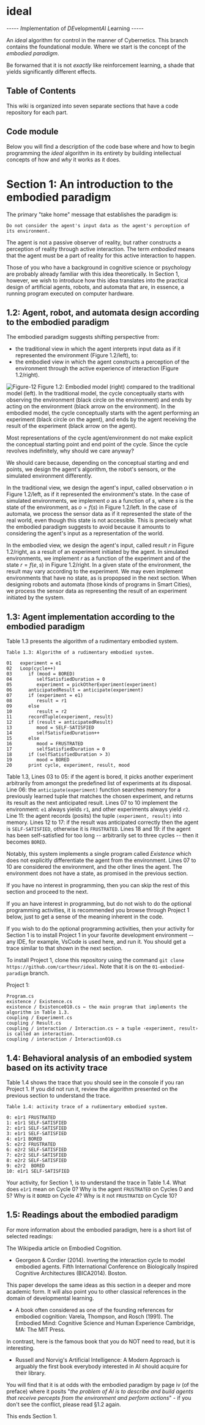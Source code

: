 # ideal

-----   *I*mplementation of *DE*velopment*A*l *L*earning    -----


An _ideal_ algorithm for control in the manner of Cybernetics. This branch contains the foundational module. Where we start is the concept of the _embodied paradigm_.

Be forwarned that it is not _exactly_ like reinforcement learning, a shade that yields significantly different effects.

## Table of Contents

This wiki is organized into seven separate sections that have a code repository for each part. 

## Code module

Below you will find a description of the code base where and how to begin programming the _ideal_ algorithm in its entirety by building intellectual concepts of how and _why_ it works as it does.

# Section 1: An introduction to the embodied paradigm

The primary "take home" message that establishes the paradigm is:

`Do not consider the agent's input data as the agent's perception of its environment.`

The agent is not a passive observer of reality, but rather constructs a perception of reality through active interaction. The term _embodied_ means that the agent must be a part of reality for this active interaction to happen.

Those of you who have a background in cognitive science or psychology are probably already familiar with this idea theoretically. In Section 1, however, we wish to introduce how this idea translates into the practical design of artificial agents, robots, and automata that are, in essence, a running program executed on computer hardware.

## 1.2: Agent, robot, and automata design according to the embodied paradigm

The embodied paradigm suggests shifting perspective from:
- the traditional view in which the agent interprets input data as if it represented the environment (Figure 1.2/left),
to:
- the embodied view in which the agent constructs a perception of the environment through the active experience of interaction (Figure 1.2/right).

![Figure-12](/images/012-1.png)
Figure 1.2: Embodied model (right) compared to the traditional model (left). In the traditional model, the cycle conceptually starts with observing the environment (black circle on the environment) and ends by acting on the environment (black arrow on the environment). In the embodied model, the cycle conceptually starts with the agent performing an experiment (black circle on the agent), and ends by the agent receiving the result of the experiment (black arrow on the agent).

Most representations of the cycle agent/environment do not make explicit the conceptual starting point and end point of the cycle. Since the cycle revolves indefinitely, why should we care anyway?

We should care because, depending on the conceptual starting and end points, we design the agent's algorithm, the robot's sensors, or the simulated environment differently.

In the traditional view, we design the agent's input, called observation $o$ in Figure 1.2/left, as if it represented the environment's state. In the case of simulated environments, we implement $o$ as a function of $s$, where $s$ is the state of the environment, as $o = f(s)$ in Figure 1.2/left. In the case of automata, we process the sensor data as if it represented the state of the real world, even though this state is not accessible. This is precisely what the embodied paradigm suggests to avoid because it amounts to considering the agent's input as a representation of the world.

In the embodied view, we design the agent's input, called result $r$ in Figure 1.2/right, as a result of an experiment initiated by the agent. In simulated environments, we implement $r$ as a function of the experiment and of the state $r = f (e,s)$ in Figure 1.2/right. In a given state of the environment, the result may vary according to the experiment. We may even implement environments that have no state, as is propopsed in the next section. When designing robots and automata (those kinds of programs in Smart Cities), we process the sensor data as representing the result of an experiment initiated by the system.

## 1.3: Agent implementation according to the embodied paradigm

Table 1.3 presents the algorithm of a rudimentary embodied system.

```
Table 1.3: Algorithm of a rudimentary embodied system.

01   experiment = e1
02   Loop(cycle++)
03      if (mood = BORED)
04         selfSatisfiedDuration = 0
05         experiment = pickOtherExperiment(experiment)
06      anticipatedResult = anticipate(experiment)
07      if (experiment = e1)
08         result = r1
09      else
10         result = r2
11      recordTuple(experiment, result)
12      if (result = anticipatedResult)
13         mood = SELF-SATISFIED
14         selfSatisfiedDuration++
15      else
16         mood = FRUSTRATED
17         selfSatisfiedDuration = 0
18      if (selfSatisfiedDuration > 3)
19         mood = BORED
20      print cycle, experiment, result, mood
```

Table 1.3, Lines 03 to 05: if the agent is bored, it picks another experiment arbitrarily from amongst the predefined list of experiments at its disposal. Line 06: the `anticipate(experiment)` function searches memory for a previously learned tuple that matches the chosen experiment, and returns its result as the next anticipated result. Lines 07 to 10 implement the environment: `e1` always yields `r1`, and other experiments always yield `r2`. Line 11: the agent records (posits) the tuple `⟨experiment, result⟩` into memory. Lines 12 to 17: if the result was anticipated correctly then the agent is `SELF-SATISFIED`, otherwise it is `FRUSTRATED`. Lines 18 and 19: if the agent has been self-satisfied for too long -- arbitrarily set to three cycles -- then it becomes `BORED`.

Notably, this system implements a single program called _Existence_ which does not explicitly differentiate the agent from the environment. Lines 07 to 10 are considered the environment, and the other lines the agent. The environment does not have a state, as promised in the previous section.

If you have no interest in programming, then you can skip the rest of this section and proceed to the next.

If you an have interest in programming, but do not wish to do the optional programming activities, it is recommended you browse through Project 1 below, just to get a sense of the meaning inherent in the code.

If you wish to do the optional programming activities, then your activity for Section 1 is to install Project 1 in your favorite development environment -- any IDE, for example, VsCode is used here, and run it. You should get a trace similar to that shown in the next section.

To install Project 1, clone this repository using the command `git clone https://github.com/cartheur/ideal`. Note that it is on the `01-embodied-paradigm` branch.

Project 1:

```
Program.cs
existence / Existence.cs
existence / Existence010.cs ← the main program that implements the algorithm in Table 1.3.
coupling / Experiment.cs
coupling / Result.cs
coupling / interaction / Interaction.cs ← a tuple ‹experiment, result› is called an interaction.
coupling / interaction / Interaction010.cs
```
## 1.4: Behavioral analysis of an embodied system based on its activity trace

Table 1.4 shows the trace that you should see in the console if you ran Project 1. If you did not run it, review the algorithm presented on the previous section to understand the trace.

```
Table 1.4: activity trace of a rudimentary embodied system.

0: e1r1 FRUSTRATED
1: e1r1 SELF-SATISFIED
2: e1r1 SELF-SATISFIED
3: e1r1 SELF-SATISFIED
4: e1r1 BORED
5: e2r2 FRUSTRATED
6: e2r2 SELF-SATISFIED
7: e2r2 SELF-SATISFIED
8: e2r2 SELF-SATISFIED
9: e2r2  BORED
10: e1r1 SELF-SATISFIED
```

Your activity, for Section 1, is to understand the trace in Table 1.4. What does `e1r1` mean on Cycle 0? Why is the agent `FRUSTRATED` on Cycles 0 and 5? Why is it `BORED` on Cycle 4? Why is it not `FRUSTRATED` on Cycle 10?

## 1.5: Readings about the embodied paradigm

For more information about the embodied paradigm, here is a short list of selected readings:

The Wikipedia article on Embodied Cognition.
* Georgeon & Cordier (2014). Inverting the interaction cycle to model embodied agents. Fifth International Conference on Biologically Inspired Cognitive Architectures (BICA2014). Boston.

This paper develops the same ideas as this section in a deeper and more academic form. It will also point you to other classical references in the domain of developmental learning.
* A book often considered as one of the founding references for embodied cognition: Varela, Thompson, and Rosch (1991). The Embodied Mind: Cognitive Science and Human Experience Cambridge, MA: The MIT Press.

In contrast, here is the famous book that you do NOT need to read, but it is interesting.

* Russell and Norvig's Artificial Intelligence: A Modern Approach is arguably the first book everybody interested in AI should acquire for their library.

You will find that it is at odds with the embodied paradigm by page iv (of the preface) where it posits "_the problem of AI is to describe and build agents that receive percepts from the environment and perform actions_" - if you don't see the conflict, please read §1.2 again.

This ends Section 1.